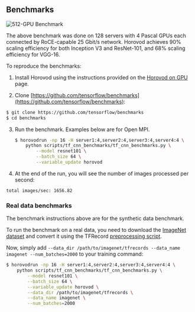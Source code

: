 ## Benchmarks

![512-GPU Benchmark](https://user-images.githubusercontent.com/16640218/38965607-bf5c46ca-4332-11e8-895a-b9c137e86013.png)

The above benchmark was done on 128 servers with 4 Pascal GPUs each connected by RoCE-capable 25 Gbit/s network. Horovod
achieves 90% scaling efficiency for both Inception V3 and ResNet-101, and 68% scaling efficiency for VGG-16.

To reproduce the benchmarks:

1. Install Horovod using the instructions provided on the [Horovod on GPU](gpus.md) page.

2. Clone [https://github.com/tensorflow/benchmarks](https://github.com/tensorflow/benchmarks):

```bash
$ git clone https://github.com/tensorflow/benchmarks
$ cd benchmarks
```

3. Run the benchmark. Examples below are for Open MPI.

    ```bash
    $ horovodrun -np 16 -H server1:4,server2:4,server3:4,server4:4 \
        python scripts/tf_cnn_benchmarks/tf_cnn_benchmarks.py \
            --model resnet101 \
            --batch_size 64 \
            --variable_update horovod
    ```

4. At the end of the run, you will see the number of images processed per second:

```
total images/sec: 1656.82
```

### Real data benchmarks

The benchmark instructions above are for the synthetic data benchmark.

To run the benchmark on a real data, you need to download the [ImageNet dataset](http://image-net.org/download-images)
and convert it using the TFRecord [preprocessing script](https://github.com/tensorflow/models/blob/master/research/inception/inception/data/download_and_preprocess_imagenet.sh).

Now, simply add `--data_dir /path/to/imagenet/tfrecords --data_name imagenet --num_batches=2000` to your training command:

```bash
$ horovodrun -np 16 -H server1:4,server2:4,server3:4,server4:4 \
    python scripts/tf_cnn_benchmarks/tf_cnn_benchmarks.py \
        --model resnet101 \
        --batch_size 64 \
        --variable_update horovod \
        --data_dir /path/to/imagenet/tfrecords \
        --data_name imagenet \
        --num_batches=2000
```
